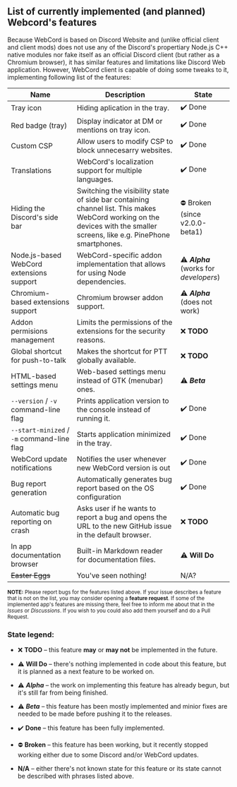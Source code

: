 ## List of currently implemented (and planned) Webcord's features

Because WebCord is based on Discord Website and (unlike official client and
client mods) does not use any of the Discord's propertiary Node.js C++ native
modules nor fake itself as an official Discord client (but rather as a Chromium
browser), it has similar features and limitations like Discord Web application.
However, WebCord client is capable of doing some tweaks to it, implementing
following list of the features:

| Name | Description | State |
| --- | --- | --- |
| Tray icon | Hiding aplication in the tray. | ✔️ Done |
| Red badge (tray) | Display indicator at DM or mentions on tray icon. | ✔️ Done |
| Custom CSP | Allow users to modify CSP to block unnecesarry websites. | ✔️ Done |
| Translations | WebCord's localization support for multiple languages. | ✔️ Done |
| Hiding the Discord's side bar | Switching the visibility state of side bar containing channel list. This makes WebCord working on the devices with the smaller screens, like e.g. PinePhone smartphones. | ⛔️ Broken (since v2.0.0-beta1) |
| Node.js-based WebCord extensions support | WebCord-specific addon implementation that allows for using Node dependencies. | ⚠️ ***Alpha*** (works for *developers*) |
| Chromium-based extensions support | Chromium browser addon support. | ⚠️ ***Alpha*** (does not work) |
| Addon permisions management | Limits the permissions of the extensions for the security reasons. | ❌️ **TODO** |
| Global shortcut for push-to-talk | Makes the shortcut for PTT globally available. | ❌️ **TODO** |
| HTML-based settings menu | Web-based settings menu instead of GTK (menubar) ones. | ⚠️ ***Beta*** |
| `--version` / `-v` command-line flag | Prints application version to the console instead of running it. | ✔️ Done |
| `--start-minized` / `-m` command-line flag | Starts application minimized in the tray. | ✔️ Done |
| WebCord update notifications | Notifies the user whenever new WebCord version is out | ✔️ Done |
| Bug report generation | Automatically generates bug report based on the OS configuration | ✔️ Done |
| Automatic bug reporting on crash | Asks user if he wants to report a bug and opens the URL to the new GitHub issue in the default browser. | ❌️ **TODO** |
| In app documentation browser | Built-in Markdown reader for documentation files. | ⚠️ **Will Do** |
| ~~Easter Eggs~~ | You've seen nothing! | N/A?



<sub> **NOTE:** Please report bugs for the features listed above. If your issue
describes a feature that is not on the list, you may consider opening a
**feature request**. If some of the implemented app's features are missing
there, feel free to inform me about that in the *Issues* or *Discussions*. If
you wish to you could also add them yourself and do a Pull Request. </sub>

### State legend:
 
 - ❌️ **TODO** – this feature **may** or **may not** be implemented in the future.

 - ⚠️ **Will Do** – there's nothing implemented in code about this feature, but it
   is planned as a next feature to be worked on.

 - ⚠️ ***Alpha*** – the work on implementing this feature has already begun, but
   it's still far from being finished.
 
 - ⚠️ ***Beta*** – this feature has been mostly implemented and minior fixes are
   needed to be made before pushing it to the releases. 
 
 - ✔️ **Done** – this feature has been fully implemented.
 
 - ⛔️ **Broken** – this feature has been working, but it recently stopped
   working either due to some Discord and/or WebCord updates.
 
 - **N/A** – either there's not known state for this feature or its state cannot
   be described with phrases listed above.
